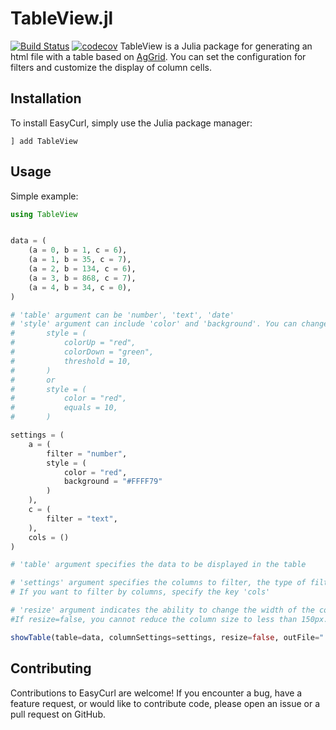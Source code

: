 # TableView.jl

[![Build Status](https://github.com/gryumova/TableView.jl/actions/workflows/WORKFLOW-FILE/badge.svg?branch=master)](https://github.com/gryumova/TableView.jl/actions/workflows/CI.yml?query=branch%3Amain)
[![codecov](https://codecov.io/gh/gryumova/TableView.jl/graph/badge.svg?token=vsEt7JjjYT)](https://codecov.io/gh/gryumova/TableView.jl)
TableView is a Julia package for generating an html file with a table based on [AgGrid](https://www.ag-grid.com). You can set the configuration for filters and customize the display of column cells.

## Installation
To install EasyCurl, simply use the Julia package manager:
```
] add TableView
```

## Usage
Simple example:
```julia
using TableView


data = (
    (a = 0, b = 1, c = 6),
    (a = 1, b = 35, c = 7),
    (a = 2, b = 134, c = 6),
    (a = 3, b = 868, c = 7),
    (a = 4, b = 34, c = 0),
)

# 'table' argument can be 'number', 'text', 'date'
# 'style' argument can include 'color' and 'background'. You can change text color depending of a value of cell.
#       style = (
#           colorUp = "red",
#           colorDown = "green",
#           threshold = 10,
#       )
#       or
#       style = (
#           color = "red",
#           equals = 10,
#       )

settings = (
    a = (
        filter = "number",
        style = (
            color = "red",
            background = "#FFFF79"
        )
    ),
    c = (
        filter = "text",
    ),
    cols = ()
)

# 'table' argument specifies the data to be displayed in the table

# 'settings' argument specifies the columns to filter, the type of filtering, and the styling of the columns. 
# If you want to filter by columns, specify the key 'cols'

# 'resize' argument indicates the ability to change the width of the columns. 
#If resize=false, you cannot reduce the column size to less than 150px.

showTable(table=data, columnSettings=settings, resize=false, outFile="./index.html")
```

## Contributing
Contributions to EasyCurl are welcome! If you encounter a bug, have a feature request, or would like to contribute code, please open an issue or a pull request on GitHub.